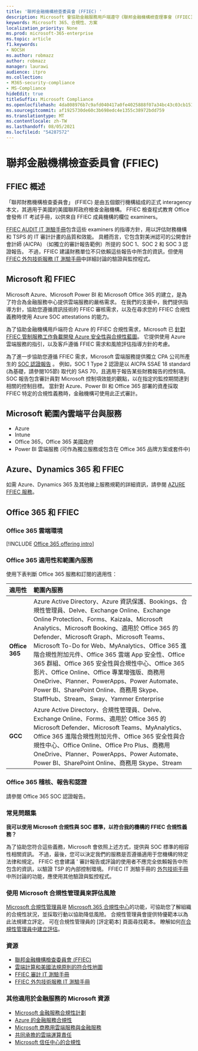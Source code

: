 ```yaml
---
title: '聯邦金融機構檢查委員會 (FFIEC) '
description: Microsoft 會協助金融服務用戶端遵守《聯邦金融機構檢查理事會 (FFIEC) 的審計要求。
keywords: Microsoft 365、合規性、方案
localization_priority: None
ms.prod: microsoft-365-enterprise
ms.topic: article
f1.keywords:
- NOCSH
ms.author: robmazz
author: robmazz
manager: laurawi
audience: itpro
ms.collection:
- M365-security-compliance
- MS-Compliance
hideEdit: true
titleSuffix: Microsoft Compliance
ms.openlocfilehash: 4da808976b7c9afd040417a0fe4025888f07a34bc43c03cb151410244bb437df
ms.sourcegitcommit: af1925730de60c3b698edc4e1355c38972bdd759
ms.translationtype: MT
ms.contentlocale: zh-TW
ms.lasthandoff: 08/05/2021
ms.locfileid: "54287572"
---
```

# <a name="federal-financial-institutions-examination-council-ffiec"></a>聯邦金融機構檢查委員會 (FFIEC) 

## <a name="ffiec-overview"></a>FFIEC 概述

「聯邦財務機構檢查委員會」 (FFIEC) 是由五個銀行機構組成的正式 interagency 本文，其適用于美國的美國聯邦政府檢查金融機構。 FFIEC 檢查程式教育 Office 會發佈 IT 考試手冊，以供來自 FFIEC 成員機構的欄位 examiners。

[FFIEC AUDIT IT 測驗手冊](https://ithandbook.ffiec.gov/it-booklets/audit.aspx)包含這些 examiners 的指導方針，用以評估財務機構和 TSPS 的 IT 審計計畫的品質和效能。 具體而言，它包含對美洲認可的公開會計會計師 (AICPA) （如獨立的審計報告範例）所提的 SOC 1、SOC 2 和 SOC 3 認證報告。 不過，FFIEC 建議財務單位不只依賴這些報告中所含的資訊，但使用 [FFIEC 外包技術服務 IT 測驗手冊](https://ithandbook.ffiec.gov/it-booklets/outsourcing-technology-services.aspx)中詳細討論的驗證與監控程式。

## <a name="microsoft-and-ffiec"></a>Microsoft 和 FFIEC

Microsoft Azure、Microsoft Power BI 和 Microsoft Office 365 的建立，是為了符合為金融服務中心提供雲端服務的嚴格需求。 在我們的支援中，我們提供指導方針，協助您遵循資訊技術的 FFIEC 審核需求，以及在尋求您的 FFIEC 合規性義務時使用 Azure SOC attestations 的能力。

為了協助金融機構用戶端符合 Azure 的 FFIEC 合規性需求，Microsoft 已 [針對 FFIEC 管制服務工作負載開發 Azure 安全性與合規性藍圖](https://servicetrust.microsoft.com/ViewPage/FFIECBlueprint)。 它提供使用 Azure 雲端服務的指引，以及客戶遵循 FFIEC 需求和風險評估指導方針的考慮。

為了進一步協助您遵循 FFIEC 需求，Microsoft 雲端服務提供獨立 CPA 公司所產生的 [SOC 認證報告](offering-SOC.md) 。 例如，SOC 1 Type 2 認證是以 AICPA SSAE 18 standard (為基礎，請參閱105節) 取代的 SAS 70，且適用于報告某些財務報告的控制項。 SOC 報告包含審計員對 Microsoft 控制項效能的觀點，以在指定的監控期間達到相關的控制目標。 當針對 Azure、Power BI 和 Office 365 部署的資產採取 FFIEC 特定的合規性義務時，金融機構可使用此正式審計。

## <a name="microsoft-in-scope-cloud-platforms--services"></a>Microsoft 範圍內雲端平台與服務

- Azure
- Intune
- Office 365，Office 365 美國政府
- Power BI 雲端服務 (可作為獨立服務或包含在 Office 365 品牌方案或套件中)

## <a name="azure-dynamics-365-and-ffiec"></a>Azure、Dynamics 365 和 FFIEC

如需 Azure、Dynamics 365 及其他線上服務規範的詳細資訊，請參閱 [AZURE FFIEC 服務](/azure/compliance/offerings/offering-ffiec-us)。

## <a name="office-365-and-ffiec"></a>Office 365 和 FFIEC

### <a name="office-365-cloud-environments"></a>Office 365 雲端環境

[!INCLUDE [Office 365 offering intro](../includes/o365-offering-introduction.md)]

### <a name="office-365-applicability-and-in-scope-services"></a>Office 365 適用性和範圍內服務

使用下表判斷 Office 365 服務和訂閱的適用性：

| **適用性** | **範圍內服務** |
|:------------------|:----------------------|
| **Office 365** | Azure Active Directory、Azure 資訊保護、Bookings、合規性管理員、Delve、Exchange Online、Exchange Online Protection、Forms、Kaizala、Microsoft Analytics、Microsoft Booking、適用於 Office 365 的 Defender、Microsoft Graph、Microsoft Teams、Microsoft To-Do for Web、MyAnalytics、Office 365 進階合規性附加元件、Office 365 雲端 App 安全性、Office 365 群組、Office 365 安全性與合規性中心、Office 365 影片、Office Online、Office 專業增強版、商務用 OneDrive、Planner、PowerApps、Power Automate、Power BI、SharePoint Online、商務用 Skype、StaffHub、Stream、Sway、Yammer Enterprise |
| **GCC** | Azure Active Directory、合規性管理員、Delve、Exchange Online、Forms、適用於 Office 365 的 Microsoft Defender、Microsoft Teams、MyAnalytics、Office 365 進階合規性附加元件、Office 365 安全性與合規性中心、Office Online、Office Pro Plus、商務用 OneDrive、Planner、PowerApps、Power Automate、Power BI、SharePoint Online、商務用 Skype、Stream |

### <a name="office-365-audits-reports-and-certificates"></a>Office 365 稽核、報告和認證

請參閱 Office 365 SOC 認證報告。

### <a name="frequently-asked-questions"></a>常見問題集

**我可以使用 Microsoft 合規性與 SOC 標準，以符合我的機構的 FFIEC 合規性義務？**

為了協助您符合這些義務，Microsoft 會依照上述方式，提供與 SOC 標準的相容性相關資訊。 不過，最後，您可以決定我們的服務是否遵循適用于您機構的特定法律和規定。 FFIEC 也會建議 ' 審計報告或評論的使用者不應完全依賴報告中所包含的資訊，以驗證 TSP 的內部控制環境。 FFIEC IT 測驗手冊的 [外包技術手冊](https://ithandbook.ffiec.gov/it-booklets/outsourcing-technology-services.aspx) 中所討論的功能，應使用其他驗證與監控程式。

### <a name="use-microsoft-compliance-manager-to-assess-your-risk"></a>使用 Microsoft 合規性管理員來評估風險

[Microsoft 合規性管理員](/microsoft-365/compliance/compliance-manager)是 [Microsoft 365 合規性中心](/microsoft-365/compliance/microsoft-365-compliance-center)的功能，可協助您了解組織的合規性狀況，並採取行動以協助降低風險。 合規性管理員會提供特優範本以為此法規建立評定。 可在合規性管理員的 [評定範本] 頁面尋找範本。 瞭解如何[在合規性管理員中建立評估](/microsoft-365/compliance/compliance-manager-assessments)。

### <a name="resources"></a>資源

- [聯邦金融機構檢查委員會 (FFIEC) ](https://www.ffiec.gov/)
- [雲端計算和美國法規原則的符合性地圖](https://servicetrust.microsoft.com/ViewPage/TrustDocuments?command=Download&downloadType=Document&downloadId=5b483567-00b0-4d86-96ae-ee887dadb61c&docTab=6d000410-c9e9-11e7-9a91-892aae8839ad_Compliance_Guides)
- [FFIEC 審計 IT 測驗手冊](https://ithandbook.ffiec.gov/it-booklets/audit.aspx)
- [FFIEC 外包技術服務 IT 測驗手冊](https://ithandbook.ffiec.gov/it-booklets/outsourcing-technology-services.aspx)

### <a name="other-microsoft-resources-for-financial-services"></a>其他適用於金融服務的 Microsoft 資源

- [Microsoft 金融服務合規性計劃](https://www.microsoft.com/download/details.aspx?id=55332)
- [Azure 的金融服務合規性](https://azure.microsoft.com/resources/videos/azurecon-2015-financial-services-compliance-in-azure/)
- [Microsoft 商務用雲端服務與金融服務](https://servicetrust.microsoft.com/viewpage/financialservicesoverview)
- [共同承擔的雲端運算責任](https://aka.ms/sharedresponsibility)
- [Microsoft 信任中心的合規性](https://www.microsoft.com/trust-center/compliance/compliance-overview)
